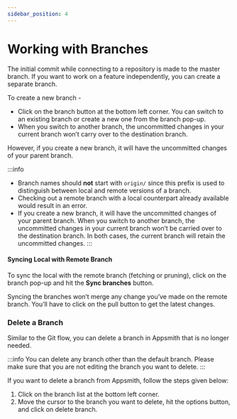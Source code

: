 ```yaml
---
sidebar_position: 4
---
```

# Working with Branches

The initial commit while connecting to a repository is made to the master branch. If you want to work on a feature independently, you can create a separate branch.

To create a new branch -

* Click on the branch button at the bottom left corner. You can switch to an existing branch or create a new one from the branch pop-up.
* When you switch to another branch, the uncommitted changes in your current branch won’t carry over to the destination branch.

However, if you create a new branch, it will have the uncommitted changes of your parent branch.

:::info
* Branch names should **not** start with `origin/` since this prefix is used to distinguish between local and remote versions of a branch.
* Checking out a remote branch with a local counterpart already available would result in an error.
* If you create a new branch, it will have the uncommitted changes of your parent branch. When you switch to another branch, the uncommitted changes in your current branch won’t be carried over to the destination branch. In both cases, the current branch will retain the uncommitted changes.
:::

#### Syncing Local with Remote Branch

To sync the local with the remote branch (fetching or pruning), click on the branch pop-up and hit the **Sync branches** button.

<!-- ![](</img/Git\_sync\_syc branches.gif>) -->

Syncing the branches won’t merge any change you’ve made on the remote branch. You’ll have to click on the pull button to get the latest changes.

### Delete a Branch

Similar to the Git flow, you can delete a branch in Appsmith that is no longer needed.

:::info
You can delete any branch other than the default branch. Please make sure that you are not editing the branch you want to delete.
:::

If you want to delete a branch from Appsmith, follow the steps given below:

1. Click on the branch list at the bottom left corner.
2. Move the cursor to the branch you want to delete, hit the options button, and click on delete branch.




 <YoutubeEmbed videoId="Ww6cpZEkSqs" title="Delete Branch " caption="Delete Branch "/>